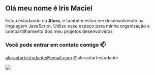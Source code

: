 ## Olá meu nome é Iris Maciel
Estou estudando na **Alura**,
e também estou me desenvolvendo na linguagem JavaScript.
Utilizo esse espaço para minha organização e compartilhamento dos meu projetos desenvolvidos

### Você pode entrar em contato comigo 📫
alurastartestudante@email.com
@alurastartestudante

![](https://dead-characters.fandom.com/wiki/Allura_(Legendary_Defender))
